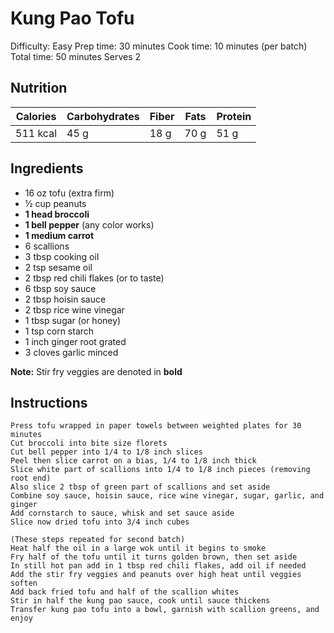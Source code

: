 # Kung Pao Tofu 
Difficulty: Easy
Prep time: 30 minutes
Cook time: 10 minutes (per batch)
Total time: 50 minutes
Serves 2

## Nutrition

| Calories | Carbohydrates | Fiber | Fats | Protein |
|----------|---------------|-------|------|---------|
| 511 kcal | 45 g          | 18 g  | 70 g | 51 g    |

## Ingredients

* 16 oz tofu (extra firm)
* ½ cup peanuts
* **1 head broccoli**
* **1 bell pepper** (any color works)
* **1 medium carrot**
* 6 scallions
* 3 tbsp cooking oil
* 2 tsp sesame oil
* 2 tbsp red chili flakes (or to taste)
* 6 tbsp soy sauce
* 2 tbsp hoisin sauce
* 2 tbsp rice wine vinegar
* 1 tbsp sugar (or honey)
* 1 tsp corn starch
* 1 inch ginger root grated
* 3 cloves garlic minced

**Note:** Stir fry veggies are denoted in **bold**

## Instructions

```
Press tofu wrapped in paper towels between weighted plates for 30 minutes
Cut broccoli into bite size florets
Cut bell pepper into 1/4 to 1/8 inch slices
Peel then slice carrot on a bias, 1/4 to 1/8 inch thick
Slice white part of scallions into 1/4 to 1/8 inch pieces (removing root end) 
Also slice 2 tbsp of green part of scallions and set aside
Combine soy sauce, hoisin sauce, rice wine vinegar, sugar, garlic, and ginger 
Add cornstarch to sauce, whisk and set sauce aside
Slice now dried tofu into 3/4 inch cubes 

(These steps repeated for second batch)
Heat half the oil in a large wok until it begins to smoke
Fry half of the tofu until it turns golden brown, then set aside
In still hot pan add in 1 tbsp red chili flakes, add oil if needed
Add the stir fry veggies and peanuts over high heat until veggies soften
Add back fried tofu and half of the scallion whites
Stir in half the kung pao sauce, cook until sauce thickens
Transfer kung pao tofu into a bowl, garnish with scallion greens, and enjoy
```
